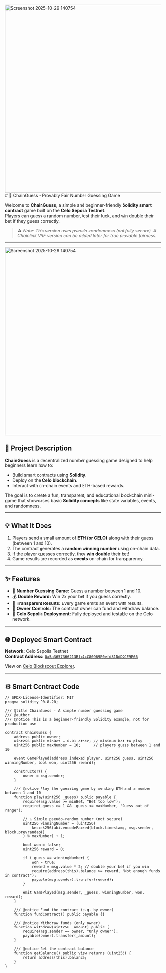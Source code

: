 <img width="1358" height="608" alt="Screenshot 2025-10-29 140754" src="https://github.com/user-attachments/assets/f275f899-60b3-4f10-9e8e-dde6eec52cab" /># 🎯 ChainGuess - Provably Fair Number Guessing Game

Welcome to **ChainGuess**, a simple and beginner-friendly **Solidity smart contract** game built on the **Celo Sepolia Testnet**.  
Players can guess a random number, test their luck, and win double their bet if they guess correctly.  

> ⚠️ *Note: This version uses pseudo-randomness (not fully secure). A Chainlink VRF version can be added later for true provable fairness.*

---
<img width="1358" height="608" alt="Screenshot 2025-10-29 140754" src="https://github.com/user-attachments/assets/5ad6ea6d-22c3-4255-a375-bcac27ecdb41" />


## 🧠 Project Description

**ChainGuess** is a decentralized number guessing game designed to help beginners learn how to:
- Build smart contracts using **Solidity**.
- Deploy on the **Celo blockchain**.
- Interact with on-chain events and ETH-based rewards.
  
The goal is to create a fun, transparent, and educational blockchain mini-game that showcases basic **Solidity concepts** like state variables, events, and randomness.

---

## 💡 What It Does

1. Players send a small amount of **ETH (or CELO)** along with their guess (between 1 and 10).  
2. The contract generates a **random winning number** using on-chain data.  
3. If the player guesses correctly, they **win double** their bet!  
4. Game results are recorded as **events** on-chain for transparency.  

---

## ✨ Features

- 🎲 **Number Guessing Game:** Guess a number between 1 and 10.  
- 💰 **Double Reward:** Win 2x your bet if you guess correctly.  
- 📜 **Transparent Results:** Every game emits an event with results.  
- 🔐 **Owner Controls:** The contract owner can fund and withdraw balance.  
- 🧱 **Celo Sepolia Deployment:** Fully deployed and testable on the Celo network.

---

## 🌐 Deployed Smart Contract

**Network:** Celo Sepolia Testnet  
**Contract Address:** [`0x5a3657366213Bfc4cC80969E0efd31DdD2CE9E66`](https://celo-sepolia.blockscout.com/address/0x5a3657366213Bfc4cC80969E0efd31DdD2CE9E66)

View on [Celo Blockscout Explorer](https://celo-sepolia.blockscout.com/address/0x5a3657366213Bfc4cC80969E0efd31DdD2CE9E66).

---

## ⚙️ Smart Contract Code

```solidity
// SPDX-License-Identifier: MIT
pragma solidity ^0.8.20;

/// @title ChainGuess - A simple number guessing game
/// @author 
/// @notice This is a beginner-friendly Solidity example, not for production use

contract ChainGuess {
    address public owner;
    uint256 public minBet = 0.01 ether; // minimum bet to play
    uint256 public maxNumber = 10;      // players guess between 1 and 10

    event GamePlayed(address indexed player, uint256 guess, uint256 winningNumber, bool won, uint256 reward);

    constructor() {
        owner = msg.sender;
    }

    /// @notice Play the guessing game by sending ETH and a number between 1 and 10
    function play(uint256 _guess) public payable {
        require(msg.value >= minBet, "Bet too low");
        require(_guess >= 1 && _guess <= maxNumber, "Guess out of range");

        // ⚠️ Simple pseudo-random number (not secure)
        uint256 winningNumber = (uint256(
            keccak256(abi.encodePacked(block.timestamp, msg.sender, block.prevrandao))
        ) % maxNumber) + 1;

        bool won = false;
        uint256 reward = 0;

        if (_guess == winningNumber) {
            won = true;
            reward = msg.value * 2; // double your bet if you win
            require(address(this).balance >= reward, "Not enough funds in contract");
            payable(msg.sender).transfer(reward);
        }

        emit GamePlayed(msg.sender, _guess, winningNumber, won, reward);
    }

    /// @notice Fund the contract (e.g. by owner)
    function fundContract() public payable {}

    /// @notice Withdraw funds (only owner)
    function withdraw(uint256 _amount) public {
        require(msg.sender == owner, "Only owner");
        payable(owner).transfer(_amount);
    }

    /// @notice Get the contract balance
    function getBalance() public view returns (uint256) {
        return address(this).balance;
    }
}
